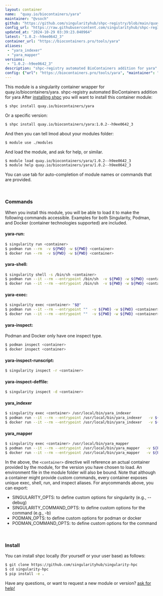 ```yaml
---
layout: container
name:  "quay.io/biocontainers/yara"
maintainer: "@vsoch"
github: "https://github.com/singularityhub/shpc-registry/blob/main/quay.io/biocontainers/yara/container.yaml"
config_url: "https://raw.githubusercontent.com/singularityhub/shpc-registry/main/quay.io/biocontainers/yara/container.yaml"
updated_at: "2024-10-29 03:39:23.040964"
latest: "1.0.2--h9ee0642_3"
container_url: "https://biocontainers.pro/tools/yara"
aliases:
 - "yara_indexer"
 - "yara_mapper"
versions:
 - "1.0.2--h9ee0642_3"
description: "shpc-registry automated BioContainers addition for yara"
config: {"url": "https://biocontainers.pro/tools/yara", "maintainer": "@vsoch", "description": "shpc-registry automated BioContainers addition for yara", "latest": {"1.0.2--h9ee0642_3": "sha256:f67336baca2b0479e118507914e8daf70680c7b4e138d893f7281490fcd2e1ed"}, "tags": {"1.0.2--h9ee0642_3": "sha256:f67336baca2b0479e118507914e8daf70680c7b4e138d893f7281490fcd2e1ed"}, "docker": "quay.io/biocontainers/yara", "aliases": {"yara_indexer": "/usr/local/bin/yara_indexer", "yara_mapper": "/usr/local/bin/yara_mapper"}}
---
```


This module is a singularity container wrapper for quay.io/biocontainers/yara.
shpc-registry automated BioContainers addition for yara
After [installing shpc](#install) you will want to install this container module:


```bash
$ shpc install quay.io/biocontainers/yara
```

Or a specific version:

```bash
$ shpc install quay.io/biocontainers/yara:1.0.2--h9ee0642_3
```

And then you can tell lmod about your modules folder:

```bash
$ module use ./modules
```

And load the module, and ask for help, or similar.

```bash
$ module load quay.io/biocontainers/yara/1.0.2--h9ee0642_3
$ module help quay.io/biocontainers/yara/1.0.2--h9ee0642_3
```

You can use tab for auto-completion of module names or commands that are provided.

<br>

### Commands

When you install this module, you will be able to load it to make the following commands accessible.
Examples for both Singularity, Podman, and Docker (container technologies supported) are included.

#### yara-run:

```bash
$ singularity run <container>
$ podman run --rm  -v ${PWD} -w ${PWD} <container>
$ docker run --rm  -v ${PWD} -w ${PWD} <container>
```

#### yara-shell:

```bash
$ singularity shell -s /bin/sh <container>
$ podman run --it --rm --entrypoint /bin/sh  -v ${PWD} -w ${PWD} <container>
$ docker run --it --rm --entrypoint /bin/sh  -v ${PWD} -w ${PWD} <container>
```

#### yara-exec:

```bash
$ singularity exec <container> "$@"
$ podman run --it --rm --entrypoint ""  -v ${PWD} -w ${PWD} <container> "$@"
$ docker run --it --rm --entrypoint ""  -v ${PWD} -w ${PWD} <container> "$@"
```

#### yara-inspect:

Podman and Docker only have one inspect type.

```bash
$ podman inspect <container>
$ docker inspect <container>
```

#### yara-inspect-runscript:

```bash
$ singularity inspect -r <container>
```

#### yara-inspect-deffile:

```bash
$ singularity inspect -d <container>
```


#### yara_indexer

```bash
$ singularity exec <container> /usr/local/bin/yara_indexer
$ podman run --it --rm --entrypoint /usr/local/bin/yara_indexer   -v ${PWD} -w ${PWD} <container> -c " $@"
$ docker run --it --rm --entrypoint /usr/local/bin/yara_indexer   -v ${PWD} -w ${PWD} <container> -c " $@"
```


#### yara_mapper

```bash
$ singularity exec <container> /usr/local/bin/yara_mapper
$ podman run --it --rm --entrypoint /usr/local/bin/yara_mapper   -v ${PWD} -w ${PWD} <container> -c " $@"
$ docker run --it --rm --entrypoint /usr/local/bin/yara_mapper   -v ${PWD} -w ${PWD} <container> -c " $@"
```



In the above, the `<container>` directive will reference an actual container provided
by the module, for the version you have chosen to load. An environment file in the
module folder will also be bound. Note that although a container
might provide custom commands, every container exposes unique exec, shell, run, and
inspect aliases. For anycommands above, you can export:

 - SINGULARITY_OPTS: to define custom options for singularity (e.g., --debug)
 - SINGULARITY_COMMAND_OPTS: to define custom options for the command (e.g., -b)
 - PODMAN_OPTS: to define custom options for podman or docker
 - PODMAN_COMMAND_OPTS: to define custom options for the command

<br>

### Install

You can install shpc locally (for yourself or your user base) as follows:

```bash
$ git clone https://github.com/singularityhub/singularity-hpc
$ cd singularity-hpc
$ pip install -e .
```

Have any questions, or want to request a new module or version? [ask for help!](https://github.com/singularityhub/singularity-hpc/issues)